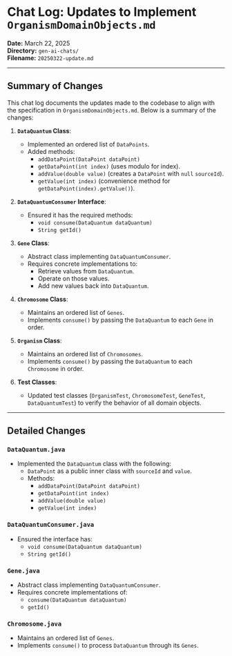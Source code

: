 # Chat Log: Updates to Implement `OrganismDomainObjects.md`

**Date:** March 22, 2025  
**Directory:** `gen-ai-chats/`  
**Filename:** `20250322-update.md`

---

## Summary of Changes

This chat log documents the updates made to the codebase to align with the specification in `OrganismDomainObjects.md`. Below is a summary of the changes:

1. **`DataQuantum` Class**:
   - Implemented an ordered list of `DataPoints`.
   - Added methods:
     - `addDataPoint(DataPoint dataPoint)`
     - `getDataPoint(int index)` (uses modulo for index).
     - `addValue(double value)` (creates a `DataPoint` with `null` `sourceId`).
     - `getValue(int index)` (convenience method for `getDataPoint(index).getValue()`).

2. **`DataQuantumConsumer` Interface**:
   - Ensured it has the required methods:
     - `void consume(DataQuantum dataQuantum)`
     - `String getId()`

3. **`Gene` Class**:
   - Abstract class implementing `DataQuantumConsumer`.
   - Requires concrete implementations to:
     - Retrieve values from `DataQuantum`.
     - Operate on those values.
     - Add new values back into `DataQuantum`.

4. **`Chromosome` Class**:
   - Maintains an ordered list of `Genes`.
   - Implements `consume()` by passing the `DataQuantum` to each `Gene` in order.

5. **`Organism` Class**:
   - Maintains an ordered list of `Chromosomes`.
   - Implements `consume()` by passing the `DataQuantum` to each `Chromosome` in order.

6. **Test Classes**:
   - Updated test classes (`OrganismTest`, `ChromosomeTest`, `GeneTest`, `DataQuantumTest`) to verify the behavior of all domain objects.

---

## Detailed Changes

### `DataQuantum.java`

- Implemented the `DataQuantum` class with the following:
  - `DataPoint` as a public inner class with `sourceId` and `value`.
  - Methods:
    - `addDataPoint(DataPoint dataPoint)`
    - `getDataPoint(int index)`
    - `addValue(double value)`
    - `getValue(int index)`

### `DataQuantumConsumer.java`

- Ensured the interface has:
  - `void consume(DataQuantum dataQuantum)`
  - `String getId()`

### `Gene.java`

- Abstract class implementing `DataQuantumConsumer`.
- Requires concrete implementations of:
  - `consume(DataQuantum dataQuantum)`
  - `getId()`

### `Chromosome.java`

- Maintains an ordered list of `Genes`.
- Implements `consume()` to process `DataQuantum` through its `Genes`.